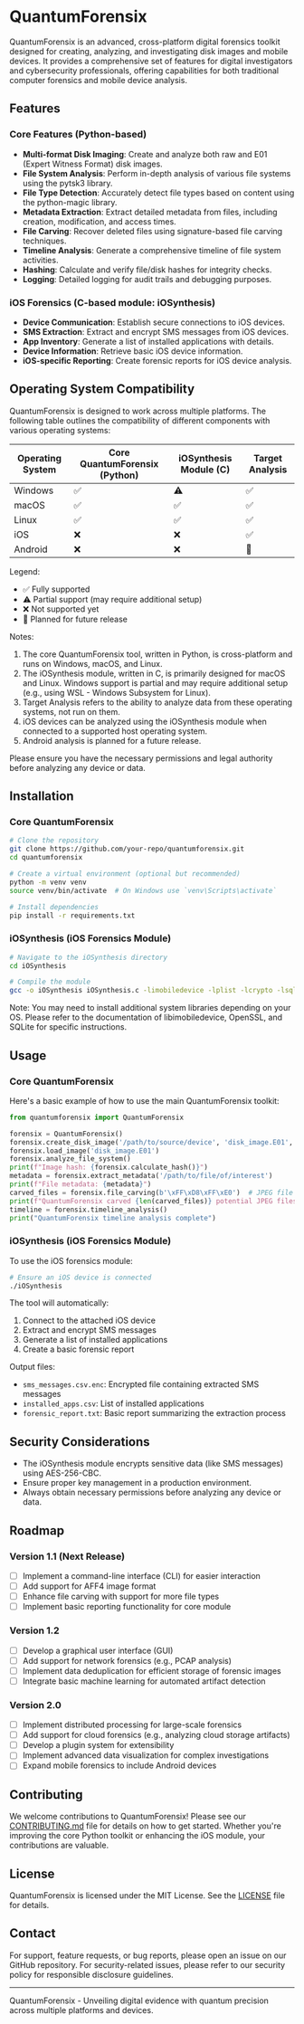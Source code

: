 # QuantumForensix

QuantumForensix is an advanced, cross-platform digital forensics toolkit designed for creating, analyzing, and investigating disk images and mobile devices. It provides a comprehensive set of features for digital investigators and cybersecurity professionals, offering capabilities for both traditional computer forensics and mobile device analysis.

## Features

### Core Features (Python-based)
- **Multi-format Disk Imaging**: Create and analyze both raw and E01 (Expert Witness Format) disk images.
- **File System Analysis**: Perform in-depth analysis of various file systems using the pytsk3 library.
- **File Type Detection**: Accurately detect file types based on content using the python-magic library.
- **Metadata Extraction**: Extract detailed metadata from files, including creation, modification, and access times.
- **File Carving**: Recover deleted files using signature-based file carving techniques.
- **Timeline Analysis**: Generate a comprehensive timeline of file system activities.
- **Hashing**: Calculate and verify file/disk hashes for integrity checks.
- **Logging**: Detailed logging for audit trails and debugging purposes.

### iOS Forensics (C-based module: iOSynthesis)
- **Device Communication**: Establish secure connections to iOS devices.
- **SMS Extraction**: Extract and encrypt SMS messages from iOS devices.
- **App Inventory**: Generate a list of installed applications with details.
- **Device Information**: Retrieve basic iOS device information.
- **iOS-specific Reporting**: Create forensic reports for iOS device analysis.
## Operating System Compatibility

QuantumForensix is designed to work across multiple platforms. The following table outlines the compatibility of different components with various operating systems:

| Operating System | Core QuantumForensix (Python) | iOSynthesis Module (C) | Target Analysis |
|------------------|-------------------------------|------------------------|-----------------|
| Windows          | ✅                            | ⚠️                     | ✅               |
| macOS            | ✅                            | ✅                     | ✅               |
| Linux            | ✅                            | ✅                     | ✅               |
| iOS              | ❌                            | ❌                     | ✅               |
| Android          | ❌                            | ❌                     | 🚧               |

Legend:
- ✅ Fully supported
- ⚠️ Partial support (may require additional setup)
- ❌ Not supported yet
- 🚧 Planned for future release

Notes:
1. The core QuantumForensix tool, written in Python, is cross-platform and runs on Windows, macOS, and Linux.
2. The iOSynthesis module, written in C, is primarily designed for macOS and Linux. Windows support is partial and may require additional setup (e.g., using WSL - Windows Subsystem for Linux).
3. Target Analysis refers to the ability to analyze data from these operating systems, not run on them.
4. iOS devices can be analyzed using the iOSynthesis module when connected to a supported host operating system.
5. Android analysis is planned for a future release.

Please ensure you have the necessary permissions and legal authority before analyzing any device or data.

## Installation

### Core QuantumForensix
```bash
# Clone the repository
git clone https://github.com/your-repo/quantumforensix.git
cd quantumforensix

# Create a virtual environment (optional but recommended)
python -m venv venv
source venv/bin/activate  # On Windows use `venv\Scripts\activate`

# Install dependencies
pip install -r requirements.txt
```

### iOSynthesis (iOS Forensics Module)
```bash
# Navigate to the iOSynthesis directory
cd iOSynthesis

# Compile the module
gcc -o iOSynthesis iOSynthesis.c -limobiledevice -lplist -lcrypto -lsqlite3
```

Note: You may need to install additional system libraries depending on your OS. Please refer to the documentation of libimobiledevice, OpenSSL, and SQLite for specific instructions.

## Usage

### Core QuantumForensix
Here's a basic example of how to use the main QuantumForensix toolkit:

```python
from quantumforensix import QuantumForensix

forensix = QuantumForensix()
forensix.create_disk_image('/path/to/source/device', 'disk_image.E01', format='E01')
forensix.load_image('disk_image.E01')
forensix.analyze_file_system()
print(f"Image hash: {forensix.calculate_hash()}")
metadata = forensix.extract_metadata('/path/to/file/of/interest')
print(f"File metadata: {metadata}")
carved_files = forensix.file_carving(b'\xFF\xD8\xFF\xE0')  # JPEG file signature
print(f"QuantumForensix carved {len(carved_files)} potential JPEG files")
timeline = forensix.timeline_analysis()
print("QuantumForensix timeline analysis complete")
```

### iOSynthesis (iOS Forensics Module)
To use the iOS forensics module:

```bash
# Ensure an iOS device is connected
./iOSynthesis
```

The tool will automatically:
1. Connect to the attached iOS device
2. Extract and encrypt SMS messages
3. Generate a list of installed applications
4. Create a basic forensic report

Output files:
- `sms_messages.csv.enc`: Encrypted file containing extracted SMS messages
- `installed_apps.csv`: List of installed applications
- `forensic_report.txt`: Basic report summarizing the extraction process

## Security Considerations

- The iOSynthesis module encrypts sensitive data (like SMS messages) using AES-256-CBC.
- Ensure proper key management in a production environment.
- Always obtain necessary permissions before analyzing any device or data.

## Roadmap

### Version 1.1 (Next Release)
- [ ] Implement a command-line interface (CLI) for easier interaction
- [ ] Add support for AFF4 image format
- [ ] Enhance file carving with support for more file types
- [ ] Implement basic reporting functionality for core module

### Version 1.2
- [ ] Develop a graphical user interface (GUI)
- [ ] Add support for network forensics (e.g., PCAP analysis)
- [ ] Implement data deduplication for efficient storage of forensic images
- [ ] Integrate basic machine learning for automated artifact detection

### Version 2.0
- [ ] Implement distributed processing for large-scale forensics
- [ ] Add support for cloud forensics (e.g., analyzing cloud storage artifacts)
- [ ] Develop a plugin system for extensibility
- [ ] Implement advanced data visualization for complex investigations
- [ ] Expand mobile forensics to include Android devices

## Contributing

We welcome contributions to QuantumForensix! Please see our [CONTRIBUTING.md](CONTRIBUTING.md) file for details on how to get started. Whether you're improving the core Python toolkit or enhancing the iOS module, your contributions are valuable.

## License

QuantumForensix is licensed under the MIT License. See the [LICENSE](LICENSE) file for details.

## Contact

For support, feature requests, or bug reports, please open an issue on our GitHub repository. For security-related issues, please refer to our security policy for responsible disclosure guidelines.

---

QuantumForensix - Unveiling digital evidence with quantum precision across multiple platforms and devices.
